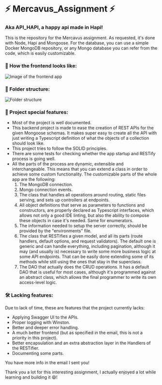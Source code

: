 # ⚡️ Mercavus_Assignment ⚡️
### Aka API_HAPI, a happy api made in Hapi!

This is the repository for the Mercavus assignment. As requested, it's done with Node, Hapi and Mongoose.
For the database, you can use a simple Docker MongoDB repository, or any Mongo database you can refer from the code, which is
easily customizable.

### 🌅 How the frontend looks like:

![Image of the frontend app](https://i.imgur.com/kA1yqVD.jpeg)

### 📁 Folder structure:

![Folder structure](https://i.imgur.com/GC64UE5.png)


### 🚀 Project special features:

- Most of the project is well documented.
- This backend project is made to ease the creation of REST APIs for the given Mongoose schemas. It makes super easy to create all the API with just writing a Typescript definition of what the objects of a collection should look like.
- This project tries to follow the SOLID principles.
- There are some tests for checking whether the app startup and RESTify process is going well.
- All the parts of the process are dynamic, extensible and interchangeable. This means that you can extend a class in order to achieve some custom functionality. The customizable parts of the whole app are the following:
     1. The MongoDB connection.
     2. Mongo connection events.
     3. The class that handles all operations around routing, static files serving, and sets up controllers at endpoints.
     4. All object definitions that serve as parameters to functions and constructors, are properly declared as Typescript interfaces, which allows not only a good IDE linting, but also the ability to compose these objects in case it's needed. Same for enumerators.
     5. The information needed to setup the server correctly, should be provided by the "environments" file.
     4. The class that RESTifies a given model, and all its parts (route handlers, default options, and request validators). The default one is generic and can handle everything, including pagination, although it may (and usually is) necessary to write some more business logic at some API endpoints. That can be easily done extending some of its methods while still using the ones that stay in the superclass.
     5. The DAO that actually does the CRUD operations. It has a default DAO that is useful for most cases, although it's programmed against an abstract class, which allows the final programmer to write its own access-level logic.
     
     
### 🛠️ Lacking features:
Due to lack of time, these are features that the project currently lacks:
- Applying Swagger UI to the APIs. 
- Proper logging with Winston.
- Better and deeper error handling.
- A much better frontend (but as specified in the email, this is not a priority in this project).
- Better encapsulation and an extra abstraction layer in the Handlers of the RESTifier.
- Documenting some parts.
     
You have more info in the email I sent you!

Thank you a lot for this interesting assignment, I actually enjoyed a lot while learning and building it 😄! 

